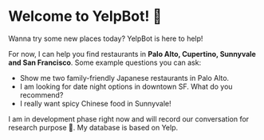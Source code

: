 # Welcome to YelpBot! 🍜

Wanna try some new places today? YelpBot is here to help!

For now, I can help you find restaurants in **Palo Alto, Cupertino, Sunnyvale and San Francisco**. Some example questions you can ask:

- Show me two family-friendly Japanese restaurants in Palo Alto.
- I am looking for date night options in downtown SF. What do you recommend?
- I really want spicy Chinese food in Sunnyvale!

I am in development phase right now and will record our conversation for research purpose 🔬. My database is based on Yelp.